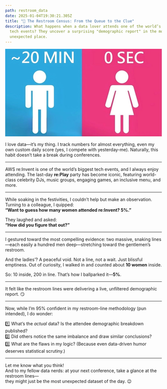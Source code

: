 ```yaml
---
path: restroom_data
date: 2025-01-04T19:30:21.305Z
title: "🚻 The Restroom Census: From the Queue to the Clue"
description: What happens when a data lover attends one of the world’s biggest
  tech events? They uncover a surprising "demographic report" in the most
  unexpected place.
---
```

![](../assets/restroom-draft4.jpg)

I love data—it’s my thing. I track numbers for almost everything, even my own custom daily score (yes, I compete with yesterday-me). Naturally, this habit doesn’t take a break during conferences.

---

AWS re:Invent is one of the world’s biggest tech events, and I always enjoy attending. The last-day **re:Play** party has become iconic, featuring world-class celebrity DJs, music groups, engaging games, an inclusive menu, and more.

---

While soaking in the festivities, I couldn’t help but make an observation. Turning to a colleague, I quipped:  
**“Want to guess how many women attended re:Invent? 5%.”**

They laughed and asked:  
**“How did you figure that out?”**

---

I gestured toward the most compelling evidence: two massive, snaking lines—each easily a hundred men deep—stretching toward the gentlemen’s restroom.

And the ladies’? A peaceful void. Not a line, not a wait. Just blissful emptiness. Out of curiosity, I walked in and counted about **10 women** inside.

So: 10 inside, 200 in line. That’s how I ballparked it—**5%**.

---

It felt like the restroom lines were delivering a live, unfiltered demographic report. 😏

---

Now, while I’m 95% confident in my restroom-line methodology (pun intended), I do wonder:

1️⃣ What’s the *actual* data? Is the attendee demographic breakdown published?  
2️⃣ Did others notice the same imbalance and draw similar conclusions?  
3️⃣ What are the flaws in my logic? (Because even data-driven humor deserves statistical scrutiny.)

---

Let me know what you think!  
And to my fellow data nerds: at your next conference, take a glance at the restroom lines—  
they might just be the most unexpected dataset of the day. 😉

